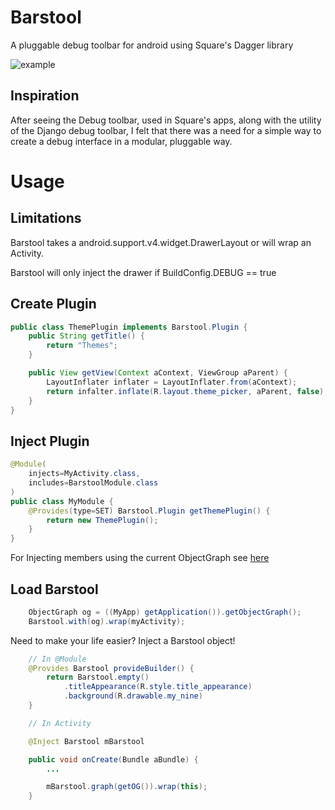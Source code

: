 Barstool
========

A pluggable debug toolbar for android using Square's Dagger library

![example](http://i.imgur.com/YnbMe7ul.png)

Inspiration
----

After seeing the Debug toolbar, used in Square's apps, along with the
utility of the Django debug toolbar, I felt that there was a need for a simple
way to create a debug interface in a modular, pluggable way.

Usage
=====

Limitations
----

Barstool takes a android.support.v4.widget.DrawerLayout or will wrap an Activity.

Barstool will only inject the drawer if BuildConfig.DEBUG == true


Create Plugin
----

```java
public class ThemePlugin implements Barstool.Plugin {
    public String getTitle() {
        return "Themes";
    }

    public View getView(Context aContext, ViewGroup aParent) {
        LayoutInflater inflater = LayoutInflater.from(aContext);
        return infalter.inflate(R.layout.theme_picker, aParent, false);
    }
}
```

Inject Plugin
----

```java
@Module(
    injects=MyActivity.class,
    includes=BarstoolModule.class
)
public class MyModule {
    @Provides(type=SET) Barstool.Plugin getThemePlugin() {
        return new ThemePlugin();
    }
}
```

For Injecting members using the current ObjectGraph see [here](AdvancedPlugins.md)

Load Barstool
----

```java
    ObjectGraph og = ((MyApp) getApplication()).getObjectGraph();
    Barstool.with(og).wrap(myActivity); 
```

Need to make your life easier? 
Inject a Barstool object!

```java
    // In @Module
    @Provides Barstool provideBuilder() {
        return Barstool.empty()
            .titleAppearance(R.style.title_appearance)
            .background(R.drawable.my_nine)
    }

    // In Activity

    @Inject Barstool mBarstool

    public void onCreate(Bundle aBundle) {
        ...

        mBarstool.graph(getOG()).wrap(this);
    }
```
